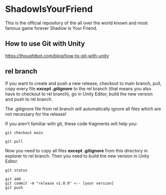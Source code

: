 # ShadowIsYourFriend
This is the official repository of the all over the world known and most famous game forever Shadow Is Your Friend.

## How to use Git with Unity
https://thoughtbot.com/blog/how-to-git-with-unity

## rel branch
If you want to create and push a new release, checkout to main branch, pull, 
copy every file ***except .gitignore*** to the rel branch (that means you also have to checkout to rel branch), 
go in Unity Editor, build the new version and 
push to rel branch.

The .gitignore file from rel branch will automatically ignore all files which are not necessary for the release!

If you aren't familiar with git, these code fragments will help you:

    git checkout main
  
    git pull
    
Now you need to copy all files **except .gitignore** from this directory in explorer to rel branch.
Then you need to build the new version in Unity Editor.

    git status
    
    git add .
    git commit -m "release v1.0.0" <-- [your version]
    git push
